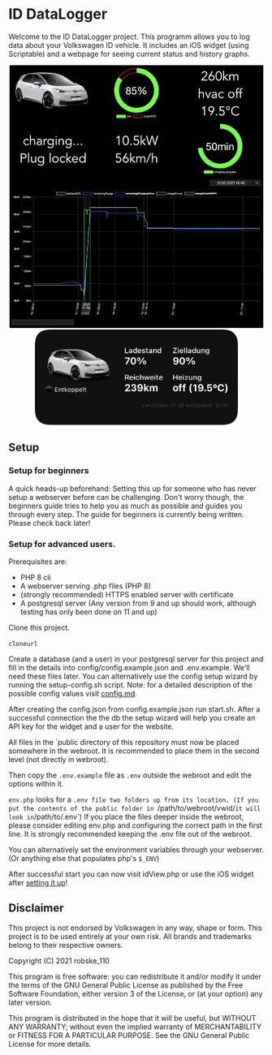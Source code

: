 # ID DataLogger

Welcome to the ID DataLogger project.
This programm allows you to log data about your Volkswagen ID vehicle.
It includes an iOS widget (using Scriptable) and a webpage for seeing current status and history graphs.

<p align="center">
  <img src="idView.png" width="500">
  <img src="widget.png" width="400">
</p>

## Setup

### Setup for beginners

A quick heads-up beforehand: Setting this up for someone who has never setup a webserver before can be challenging.
Don't worry though, the beginners guide tries to help you as much as possible and guides you through every step.
The guide for beginners is currently being written. Please check back later!

### Setup for advanced users.

Prerequisites are: 
- PHP 8 cli
- A webserver serving .php files (PHP 8)
- (strongly recommended) HTTPS enabled server with certificate
- A postgresql server (Any version from 9 and up should work, although testing has only been done on 11 and up)

Clone this project.

`cloneurl`

Create a database (and a user) in your postgresql server for this project and fill in the details into config/config.example.json and .env.example. We'll need these files later.
You can alternatively use the config setup wizard by running the setup-config.sh script.
Note: for a detailed description of the possible config values visit [config.md](docs/config.md).

After creating the config.json from config.example.json run start.sh.
After a successful connection the the db the setup wizard will help you create an API key for the widget and a user for the website.

All files in the `public directory of this repository must now be placed somewhere in the webroot.
It is recommended to place them in the second level (not directly in webroot).

Then copy the `.env.example` file as `.env` outside the webroot and edit the options within it.

`env.php` looks for a `.env file two folders up from its location.
(If you put the contents of the public folder in `/path/to/webroot/vwid/` it will look in `/path/to/.env`)
If you place the files deeper inside the webroot, please consider editing env.php and configuring the correct path in the first line. It is strongly recommended keeping the .env file out of the webroot.

You can alternatively set the environment variables through your webserver. (Or anything else that populates php's `$_ENV`)

After successful start you can now visit idView.php or use the iOS widget after [setting it up](docs/iosWidget.md)!

## Disclaimer

This project is not endorsed by Volkswagen in any way, shape or form. This project is to be used entirely at your own risk.
All brands and trademarks belong to their respective owners.

Copyright (C) 2021 robske_110

This program is free software: you can redistribute it and/or modify
it under the terms of the GNU General Public License as published by
the Free Software Foundation, either version 3 of the License, or
(at your option) any later version.

This program is distributed in the hope that it will be useful,
but WITHOUT ANY WARRANTY; without even the implied warranty of
MERCHANTABILITY or FITNESS FOR A PARTICULAR PURPOSE.  See the
GNU General Public License for more details.
